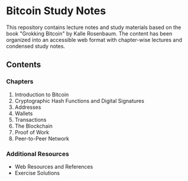 # Bitcoin Study Notes

This repository contains lecture notes and study materials based on the book "Grokking Bitcoin" by Kalle Rosenbaum. The content has been organized into an accessible web format with chapter-wise lectures and condensed study notes.

## Contents

### Chapters
1. Introduction to Bitcoin
2. Cryptographic Hash Functions and Digital Signatures  
3. Addresses
4. Wallets
5. Transactions
6. The Blockchain
7. Proof of Work
8. Peer-to-Peer Network

### Additional Resources
- Web Resources and References
- Exercise Solutions
